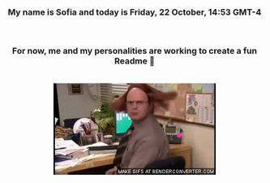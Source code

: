 


<div align="center">
<h3 >My name is Sofia and today is Friday, 22 October, 14:53 GMT-4</h3><br>
<h3 >For now, me and my personalities are working to create a fun Readme 👋
</h3><br>
<img src='img/dwight.gif' alt='working...'/>
</div>
